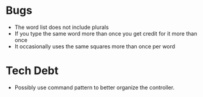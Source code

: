 
Bugs
====
  - The word list does not include plurals
  - If you type the same word more than once you get credit for it more than once
  - It occasionally uses the same squares more than once per word

Tech Debt
==========
  - Possibly use command pattern to better organize the controller.

